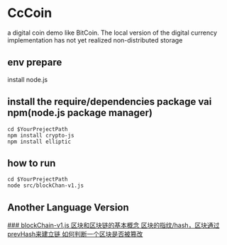# CcCoin
a digital coin demo like BitCoin. 
The local version of the digital currency implementation has not yet realized non-distributed storage

## env prepare
install node.js

## install the require/dependencies package vai npm(node.js package manager)
```
cd $YourPrejectPath
npm install crypto-js 
npm install elliptic
```

## how to run
```
cd $YourPrejectPath
node src/blockChan-v1.js
```

## Another Language Version
[### blockChain-v1.js
区块和区块链的基本概念
区块的指纹/hash，区块通过prevHash来建立链
如何判断一个区块是否被篡改](https://github.com/chenyongquan2/CcCoin-go-version)

